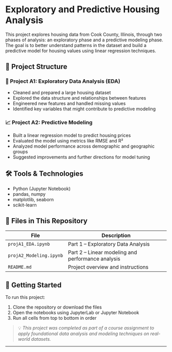 # Exploratory and Predictive Housing Analysis

This project explores housing data from Cook County, Illinois, through two phases of analysis: an exploratory phase and a predictive modeling phase. The goal is to better understand patterns in the dataset and build a predictive model for housing values using linear regression techniques.

## 📂 Project Structure

### 🧪 Project A1: Exploratory Data Analysis (EDA)
- Cleaned and prepared a large housing dataset
- Explored the data structure and relationships between features
- Engineered new features and handled missing values
- Identified key variables that might contribute to predictive modeling

### 📈 Project A2: Predictive Modeling
- Built a linear regression model to predict housing prices
- Evaluated the model using metrics like RMSE and R²
- Analyzed model performance across demographic and geographic groups
- Suggested improvements and further directions for model tuning

## 🛠️ Tools & Technologies
- Python (Jupyter Notebook)
- pandas, numpy
- matplotlib, seaborn
- scikit-learn

## 📁 Files in This Repository
| File | Description |
|------|-------------|
| `projA1_EDA.ipynb` | Part 1 – Exploratory Data Analysis |
| `projA2_Modeling.ipynb` | Part 2 – Linear modeling and performance analysis |
| `README.md` | Project overview and instructions |

## 🚀 Getting Started
To run this project:
1. Clone the repository or download the files
2. Open the notebooks using JupyterLab or Jupyter Notebook
3. Run all cells from top to bottom in order

> 💡 *This project was completed as part of a course assignment to apply foundational data analysis and modeling techniques on real-world datasets.*

---


